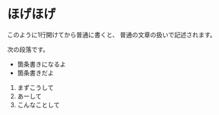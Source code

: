 # ほげほげ

このように1行開けてから普通に書くと、
普通の文章の扱いで記述されます。

次の段落です。

* 箇条書きになるよ
* 箇条書きだよ

1. まずこうして
2. あーして
3. こんなことして
